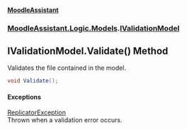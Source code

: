 #### [MoodleAssistant](index.md 'index')
### [MoodleAssistant.Logic.Models](MoodleAssistant.Logic.Models.md 'MoodleAssistant.Logic.Models').[IValidationModel](MoodleAssistant.Logic.Models.IValidationModel.md 'MoodleAssistant.Logic.Models.IValidationModel')

## IValidationModel.Validate() Method

Validates the file contained in the model.

```csharp
void Validate();
```

#### Exceptions

[ReplicatorException](MoodleAssistant.Logic.Utils.ReplicatorException.md 'MoodleAssistant.Logic.Utils.ReplicatorException')  
Thrown when a validation error occurs.